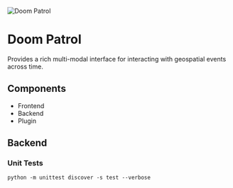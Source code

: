 ![Doom Patrol](doom.png)

# Doom Patrol

Provides a rich multi-modal interface for interacting with geospatial events across time.

## Components

* Frontend
* Backend
* Plugin

## Backend

### Unit Tests

`python -m unittest discover -s test --verbose`